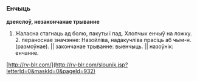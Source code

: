 ### Енчыць
**дзеяслоў, незакончанае трыванне**

1. Жаласна стагнаць ад болю, пакуты і пад. Хлопчык енчыў на ложку. 2. пераноснае значэнне: Назойліва, надакучліва прасіць аб чым-н. (размоўнае). || закончанае трыванне: выенчыць. || назоўнік: енчанне.

<a rel="author">[http://rv-blr.com/](http://rv-blr.com/slounik.jsp?letterId=0&maskId=0&pageId=932)</a>
